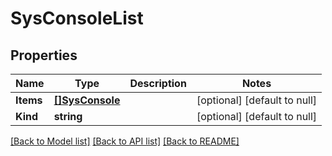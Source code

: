 # SysConsoleList

## Properties
Name | Type | Description | Notes
------------ | ------------- | ------------- | -------------
**Items** | [**[]SysConsole**](sys_console.md) |  | [optional] [default to null]
**Kind** | **string** |  | [optional] [default to null]

[[Back to Model list]](../README.md#documentation-for-models) [[Back to API list]](../README.md#documentation-for-api-endpoints) [[Back to README]](../README.md)


